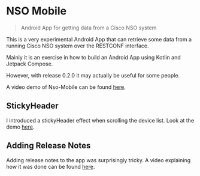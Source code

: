 # NSO Mobile
> Android App for getting data from a Cisco NSO system

This is a very experimental Android App that can retrieve
some data from a running Cisco NSO system over the RESTCONF
interface.

Mainly it is an exercise in how to build an Android App using
Kotlin and Jetpack Compose.

However, with release 0.2.0 it may actually be useful for some people.

A video demo of Nso-Mobile can be found [here](https://youtu.be/HsOm8Tvw75E?si=_nGcllmQeCNrTdbt).

## StickyHeader

I introduced a stickyHeader effect when scrolling the device list.
Look at the demo [here](https://youtu.be/XHlT5SGGUPg?si=WuBUTA5nxJmdMEf6).

## Adding Release Notes

Adding release notes to the app was surprisingly tricky.
A video explaining how it was done can be found [here](https://youtu.be/NFUxl8V0P0k).
